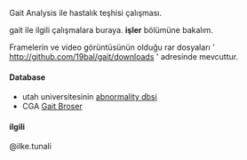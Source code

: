 Gait Analysis ile hastalık teşhisi çalışması.

gait ile ilgili çalışmalara buraya. **işler** bölümüne bakalım.

Framelerin ve video görüntüsünün olduğu rar dosyaları ' http://github.com/19bal/gait/downloads ' adresinde mevcuttur.

#### Database

- utah universitesinin [abnormality dbsi](http://library.med.utah.edu/neurologicexam/html/download_by_exam.html#gait_ab_01)
- CGA [Gait Broser](http://www.univie.ac.at/cga/GaitBrowser/)

#### ilgili

@ilke.tunali

